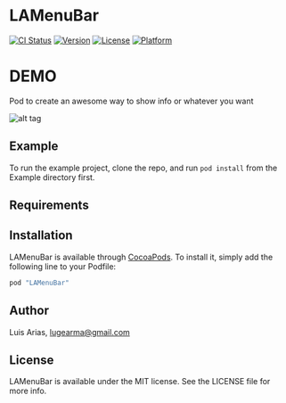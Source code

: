 # LAMenuBar

[![CI Status](http://img.shields.io/travis/lugearma/LAMenuBar.svg?style=flat)](https://travis-ci.org/lugearma/LAMenuBar)
[![Version](https://img.shields.io/cocoapods/v/LAMenuBar.svg?style=flat)](http://cocoapods.org/pods/LAMenuBar)
[![License](https://img.shields.io/cocoapods/l/LAMenuBar.svg?style=flat)](http://cocoapods.org/pods/LAMenuBar)
[![Platform](https://img.shields.io/cocoapods/p/LAMenuBar.svg?style=flat)](http://cocoapods.org/pods/LAMenuBar)

# DEMO

Pod to create an awesome way to show info or whatever you want 

![alt tag](https://raw.githubusercontent.com/lugearma/LAMenuBar/master/Documentation/ggiiff.gif)

## Example

To run the example project, clone the repo, and run `pod install` from the Example directory first.

## Requirements

## Installation

LAMenuBar is available through [CocoaPods](http://cocoapods.org). To install
it, simply add the following line to your Podfile:

```ruby
pod "LAMenuBar"
```

## Author

Luis Arias, lugearma@gmail.com

## License

LAMenuBar is available under the MIT license. See the LICENSE file for more info.
